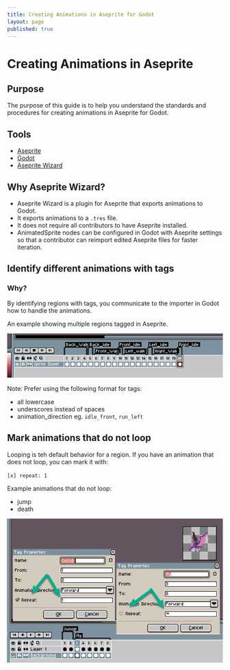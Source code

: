 ```yaml
---
title: Creating Animations in Aseprite for Godot
layout: page
published: true
---
```


# Creating Animations in Aseprite

## Purpose

The purpose of this guide is to help you understand the standards and procedures for creating animations in Aseprite for Godot.

## Tools

- [Aseprite](https://www.aseprite.org/)
- [Godot](https://godotengine.org/)
- [Aseprite Wizard](https://godotengine.org/asset-library/asset/713)

## Why Aseprite Wizard?

- Aseprite Wizard is a plugin for Aseprite that exports animations to Godot.
- It exports animations to a `.tres` file.
- It does not require all contributors to have Aseprite installed.
- AnimatedSprite nodes can be configured in Godot with Aseprite settings so that a contributor can reimport edited Aseprite files for faster iteration.

## Identify different animations with tags

### Why?

By identifying regions with tags, you communicate to the importer in Godot how to handle the animations.

An example showing multiple regions tagged in Aseprite.

![Multiple tagged regions in Aseprite](image-3.png)

Note: Prefer using the following format for tags:

- all lowercase
- underscores instead of spaces
- animation_direction eg. `idle_front`, `run_left`

## Mark animations that do not loop

Looping is teh default behavior for a region. If you have an animation that does not loop, you can mark it with:

`[x] repeat: 1`

Example animations that do not loop:

- jump
- death

![Aseprite with tagged regions](image-2.png)
